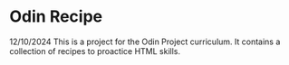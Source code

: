 # Odin Recipe
12/10/2024
This is a project for the Odin Project curriculum. 
It contains a collection of recipes to proactice HTML skills. 
